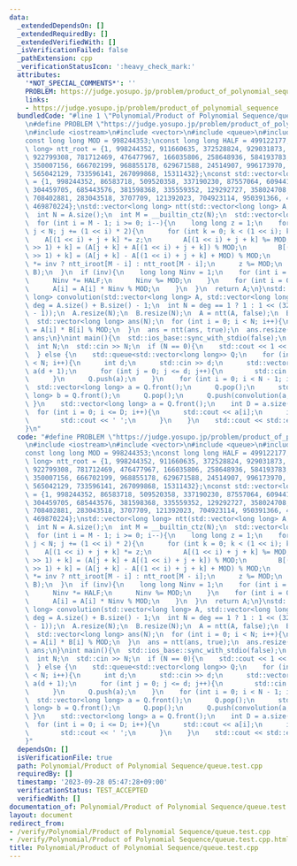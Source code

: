 ```yaml
---
data:
  _extendedDependsOn: []
  _extendedRequiredBy: []
  _extendedVerifiedWith: []
  _isVerificationFailed: false
  _pathExtension: cpp
  _verificationStatusIcon: ':heavy_check_mark:'
  attributes:
    '*NOT_SPECIAL_COMMENTS*': ''
    PROBLEM: https://judge.yosupo.jp/problem/product_of_polynomial_sequence
    links:
    - https://judge.yosupo.jp/problem/product_of_polynomial_sequence
  bundledCode: "#line 1 \"Polynomial/Product of Polynomial Sequence/queue.test.cpp\"\
    \n#define PROBLEM \"https://judge.yosupo.jp/problem/product_of_polynomial_sequence\"\
    \n#include <iostream>\n#include <vector>\n#include <queue>\n#include <utility>\n\
    const long long MOD = 998244353;\nconst long long HALF = 499122177;\nconst std::vector<long\
    \ long> ntt_root = {1, 998244352, 911660635, 372528824, 929031873, 452798380,\
    \ 922799308, 781712469, 476477967, 166035806, 258648936, 584193783, 63912897,\
    \ 350007156, 666702199, 968855178, 629671588, 24514907, 996173970, 363395222,\
    \ 565042129, 733596141, 267099868, 15311432};\nconst std::vector<long long> ntt_iroot\
    \ = {1, 998244352, 86583718, 509520358, 337190230, 87557064, 609441965, 135236158,\
    \ 304459705, 685443576, 381598368, 335559352, 129292727, 358024708, 814576206,\
    \ 708402881, 283043518, 3707709, 121392023, 704923114, 950391366, 428961804, 382752275,\
    \ 469870224};\nstd::vector<long long> ntt(std::vector<long long> A, bool inv){\n\
    \  int N = A.size();\n  int M = __builtin_ctz(N);\n  std::vector<long long> B(N);\n\
    \  for (int i = M - 1; i >= 0; i--){\n    long long z = 1;\n    for (int j = 0;\
    \ j < N; j += (1 << i) * 2){\n      for (int k = 0; k < (1 << i); k++){\n    \
    \    A[(1 << i) + j + k] *= z;\n        A[(1 << i) + j + k] %= MOD;\n        B[(j\
    \ >> 1) + k] = (A[j + k] + A[(1 << i) + j + k]) % MOD;\n        B[(N >> 1) + (j\
    \ >> 1) + k] = (A[j + k] - A[(1 << i) + j + k] + MOD) % MOD;\n      }\n      z\
    \ *= inv ? ntt_iroot[M - i] : ntt_root[M - i];\n      z %= MOD;\n    }\n    std::swap(A,\
    \ B);\n  }\n  if (inv){\n    long long Ninv = 1;\n    for (int i = 0; i < M; i++){\n\
    \      Ninv *= HALF;\n      Ninv %= MOD;\n    }\n    for (int i = 0; i < N; i++){\n\
    \      A[i] = A[i] * Ninv % MOD;\n    }\n  }\n  return A;\n}\nstd::vector<long\
    \ long> convolution(std::vector<long long> A, std::vector<long long> B){\n  int\
    \ deg = A.size() + B.size() - 1;\n  int N = deg == 1 ? 1 : 1 << (32 - __builtin_clz(deg\
    \ - 1));\n  A.resize(N);\n  B.resize(N);\n  A = ntt(A, false);\n  B = ntt(B, false);\n\
    \  std::vector<long long> ans(N);\n  for (int i = 0; i < N; i++){\n    ans[i]\
    \ = A[i] * B[i] % MOD;\n  }\n  ans = ntt(ans, true);\n  ans.resize(deg);\n  return\
    \ ans;\n}\nint main(){\n  std::ios_base::sync_with_stdio(false);\n  std::cin.tie(nullptr);\n\
    \  int N;\n  std::cin >> N;\n  if (N == 0){\n    std::cout << 1 << std::endl;\n\
    \  } else {\n    std::queue<std::vector<long long>> Q;\n    for (int i = 0; i\
    \ < N; i++){\n      int d;\n      std::cin >> d;\n      std::vector<long long>\
    \ a(d + 1);\n      for (int j = 0; j <= d; j++){\n        std::cin >> a[j];\n\
    \      }\n      Q.push(a);\n    }\n    for (int i = 0; i < N - 1; i++){\n    \
    \  std::vector<long long> a = Q.front();\n      Q.pop();\n      std::vector<long\
    \ long> b = Q.front();\n      Q.pop();\n      Q.push(convolution(a, b));\n   \
    \ }\n    std::vector<long long> a = Q.front();\n    int D = a.size() - 1;\n  \
    \  for (int i = 0; i <= D; i++){\n      std::cout << a[i];\n      if (i < D){\n\
    \        std::cout << ' ';\n      }\n    }\n    std::cout << std::endl;\n  }\n\
    }\n"
  code: "#define PROBLEM \"https://judge.yosupo.jp/problem/product_of_polynomial_sequence\"\
    \n#include <iostream>\n#include <vector>\n#include <queue>\n#include <utility>\n\
    const long long MOD = 998244353;\nconst long long HALF = 499122177;\nconst std::vector<long\
    \ long> ntt_root = {1, 998244352, 911660635, 372528824, 929031873, 452798380,\
    \ 922799308, 781712469, 476477967, 166035806, 258648936, 584193783, 63912897,\
    \ 350007156, 666702199, 968855178, 629671588, 24514907, 996173970, 363395222,\
    \ 565042129, 733596141, 267099868, 15311432};\nconst std::vector<long long> ntt_iroot\
    \ = {1, 998244352, 86583718, 509520358, 337190230, 87557064, 609441965, 135236158,\
    \ 304459705, 685443576, 381598368, 335559352, 129292727, 358024708, 814576206,\
    \ 708402881, 283043518, 3707709, 121392023, 704923114, 950391366, 428961804, 382752275,\
    \ 469870224};\nstd::vector<long long> ntt(std::vector<long long> A, bool inv){\n\
    \  int N = A.size();\n  int M = __builtin_ctz(N);\n  std::vector<long long> B(N);\n\
    \  for (int i = M - 1; i >= 0; i--){\n    long long z = 1;\n    for (int j = 0;\
    \ j < N; j += (1 << i) * 2){\n      for (int k = 0; k < (1 << i); k++){\n    \
    \    A[(1 << i) + j + k] *= z;\n        A[(1 << i) + j + k] %= MOD;\n        B[(j\
    \ >> 1) + k] = (A[j + k] + A[(1 << i) + j + k]) % MOD;\n        B[(N >> 1) + (j\
    \ >> 1) + k] = (A[j + k] - A[(1 << i) + j + k] + MOD) % MOD;\n      }\n      z\
    \ *= inv ? ntt_iroot[M - i] : ntt_root[M - i];\n      z %= MOD;\n    }\n    std::swap(A,\
    \ B);\n  }\n  if (inv){\n    long long Ninv = 1;\n    for (int i = 0; i < M; i++){\n\
    \      Ninv *= HALF;\n      Ninv %= MOD;\n    }\n    for (int i = 0; i < N; i++){\n\
    \      A[i] = A[i] * Ninv % MOD;\n    }\n  }\n  return A;\n}\nstd::vector<long\
    \ long> convolution(std::vector<long long> A, std::vector<long long> B){\n  int\
    \ deg = A.size() + B.size() - 1;\n  int N = deg == 1 ? 1 : 1 << (32 - __builtin_clz(deg\
    \ - 1));\n  A.resize(N);\n  B.resize(N);\n  A = ntt(A, false);\n  B = ntt(B, false);\n\
    \  std::vector<long long> ans(N);\n  for (int i = 0; i < N; i++){\n    ans[i]\
    \ = A[i] * B[i] % MOD;\n  }\n  ans = ntt(ans, true);\n  ans.resize(deg);\n  return\
    \ ans;\n}\nint main(){\n  std::ios_base::sync_with_stdio(false);\n  std::cin.tie(nullptr);\n\
    \  int N;\n  std::cin >> N;\n  if (N == 0){\n    std::cout << 1 << std::endl;\n\
    \  } else {\n    std::queue<std::vector<long long>> Q;\n    for (int i = 0; i\
    \ < N; i++){\n      int d;\n      std::cin >> d;\n      std::vector<long long>\
    \ a(d + 1);\n      for (int j = 0; j <= d; j++){\n        std::cin >> a[j];\n\
    \      }\n      Q.push(a);\n    }\n    for (int i = 0; i < N - 1; i++){\n    \
    \  std::vector<long long> a = Q.front();\n      Q.pop();\n      std::vector<long\
    \ long> b = Q.front();\n      Q.pop();\n      Q.push(convolution(a, b));\n   \
    \ }\n    std::vector<long long> a = Q.front();\n    int D = a.size() - 1;\n  \
    \  for (int i = 0; i <= D; i++){\n      std::cout << a[i];\n      if (i < D){\n\
    \        std::cout << ' ';\n      }\n    }\n    std::cout << std::endl;\n  }\n\
    }"
  dependsOn: []
  isVerificationFile: true
  path: Polynomial/Product of Polynomial Sequence/queue.test.cpp
  requiredBy: []
  timestamp: '2023-09-28 05:47:28+09:00'
  verificationStatus: TEST_ACCEPTED
  verifiedWith: []
documentation_of: Polynomial/Product of Polynomial Sequence/queue.test.cpp
layout: document
redirect_from:
- /verify/Polynomial/Product of Polynomial Sequence/queue.test.cpp
- /verify/Polynomial/Product of Polynomial Sequence/queue.test.cpp.html
title: Polynomial/Product of Polynomial Sequence/queue.test.cpp
---
```

